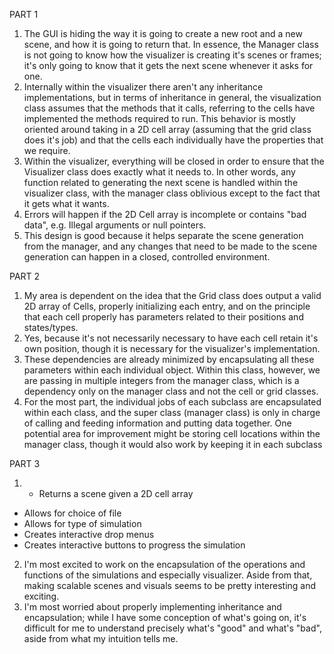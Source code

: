 
PART 1

1. The GUI is hiding the way it is going to create a new root and a new scene, and how it is going to return that. In essence, the Manager class is not going to know how the visualizer is creating it's scenes or frames; it's only going to know that it gets the next scene whenever it asks for one. 
2. Internally within the visualizer there aren't any inheritance implementations, but in terms of inheritance in general, the visualization class assumes that the methods that it calls, referring to the cells have implemented the methods required to run. This behavior is mostly oriented around taking in a 2D cell array (assuming that the grid class does it's job) and that the cells each individually have the properties that we require.
3. Within the visualizer, everything will be closed in order to ensure that the Visualizer class does exactly what it needs to. In other words, any function related to generating the next scene is handled within the visualizer class, with the manager class oblivious except to the fact that it gets what it wants. 
4. Errors will happen if the 2D Cell array is incomplete or contains "bad data", e.g. Illegal arguments or null pointers. 
5. This design is good because it helps separate the scene generation from the manager, and any changes that need to be made to the scene generation can happen in a closed, controlled environment.

PART 2

1. My area is dependent on the idea that the Grid class does output a valid 2D array of Cells, properly initializing each entry, and on the principle that each cell properly has parameters related to their positions and states/types.
2. Yes, because it's not necessarily necessary to have each cell retain it's own position, though it is necessary for the visualizer's implementation.
3. These dependencies are already minimized by encapsulating all these parameters within each individual object. Within this class, however, we are passing in multiple integers from the manager class, which is a dependency only on the manager class and not the cell or grid classes. 
4. For the most part, the individual jobs of each subclass are encapsulated within each class, and the super class (manager class) is only in charge of calling and feeding information and putting data together. One potential area for improvement might be storing cell locations within the manager class, though it would also work by keeping it in each subclass

PART 3

1. * Returns a scene given a 2D cell array
 * Allows for choice of file
 * Allows for type of simulation
 * Creates interactive drop menus
 * Creates interactive buttons to progress the simulation
2. I'm most excited to work on the encapsulation of the operations and functions of the simulations and especially visualizer. Aside from that, making scalable scenes and visuals seems to be pretty interesting and exciting. 
3. I'm most worried about properly implementing inheritance and encapsulation; while I have some conception of what's going on, it's difficult for me to understand precisely what's "good" and what's "bad", aside from what my intuition tells me. 